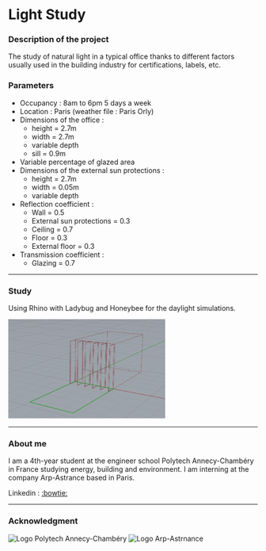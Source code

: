 # Light Study

### Description of the project
The study of natural light in a typical office thanks to different factors usually used in the building industry for certifications, labels, etc.

### Parameters
- Occupancy : 8am to 6pm 5 days a week
- Location : Paris (weather file : Paris Orly)
- Dimensions of the office : 
     - height = 2.7m
     - width = 2.7m
     - variable depth
     - sill = 0.9m
-	Variable percentage of glazed area 
- Dimensions of the external sun protections :
     - height = 2.7m
     - width = 0.05m
     - variable depth
- Reflection coefficient :
     - Wall = 0.5
     - External sun protections = 0.3
     - Ceiling = 0.7
     - Floor = 0.3
     - External floor = 0.3
- Transmission coefficient :
     - Glazing = 0.7
     
---

### Study

Using Rhino with Ladybug and Honeybee for the daylight simulations.

<img src="Rhino Files/photos/office exemple 1.PNG" height="200"/>

---

### About me
I am a 4th-year student at the engineer school Polytech Annecy-Chambéry in France studying energy, building and environment. I am interning at the company Arp-Astrance based in Paris.

Linkedin : <a href="http://www.linkedin.com/in/lenad-antoni">:bowtie:</a>

---

### Acknowledgment
<img src="https://upload.wikimedia.org/wikipedia/commons/f/f0/Logo_Reseau_Polytech.svg" height="150" title="Logo Polytech Annecy-Chambéry" alt="Logo Polytech Annecy-Chambéry"> <img src="https://pbs.twimg.com/media/Dd5jLDXUQAEaQIl.jpg" height="150" title="Logo Arp-Astrnance" alt="Logo Arp-Astrnance">
